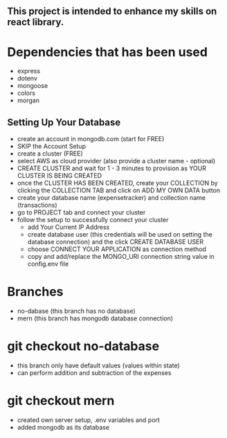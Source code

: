 ## This project is intended to enhance my skills on react library.

# Dependencies that has been used
- express
- dotenv
- mongoose
- colors
- morgan

## Setting Up Your Database
- create an account in mongodb.com (start for FREE)
- SKIP the Account Setup
- create a cluster (FREE)
- select AWS as cloud provider (also provide a cluster name - optional) 
- CREATE CLUSTER and wait for 1 - 3 minutes to provision as YOUR CLUSTER IS BEING CREATED
- once the CLUSTER HAS BEEN CREATED, create your COLLECTION by clicking the COLLECTION TAB and click on ADD MY OWN DATA button
- create your database name (expensetracker) and collection name (transactions)
- go to PROJECT tab and connect your cluster
- follow the setup to successfully connect your cluster
    - add Your Current IP Address
    - create database user (this credentials will be used on setting the database connection) and the click CREATE DATABASE USER
    - choose CONNECT YOUR APPLICATION as connection method
    - copy and add/replace the MONGO_URI connection string value in config.env file

# Branches
- no-dabase (this branch has no database)
- mern (this branch has mongodb database connection)

# git checkout no-database
- this branch only have default values (values within state)
- can perform addition and subtraction of the expenses

# git checkout mern 
- created own server setup, .env variables and port 
- added mongodb as its database
